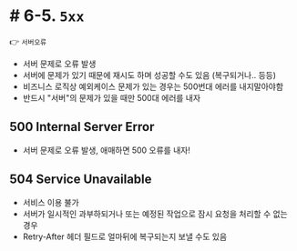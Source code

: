 # # 6-5. ```5xx```

👉 ```서버오류```
* 서버 문제로 오류 발생
* 서버에 문제가 있기 때문에 재시도 하며 성공할 수도 있음 (복구되거나.. 등등)
* 비즈니스 로직상 예외케이스 문제가 있는 경우는 500번대 에러를 내지말아야함
* 반드시 "서버"의 문제가 있을 때만 500대 에러를 내자

## 500 Internal Server Error
* 서버 문제로 오류 발생, 애매하면 500 오류를 내자!

## 504 Service Unavailable
* 서비스 이용 불가
* 서버가 일시적인 과부하되거나 또는 예정된 작업으로 잠시 요청을 처리할 수 없는 경우
* Retry-After 헤더 필드로 얼마뒤에 복구되는지 보낼 수도 있음

